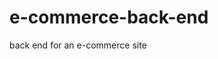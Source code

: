 # e-commerce-back-end
back end for an e-commerce site

<!--
Do in this order:

// models
// associations
routes

GIVEN a functional Express.js API
WHEN I add my database name, MySQL username, and MySQL password to an environment variable file
// THEN I am able to connect to a database using Sequelize
WHEN I enter schema and seed commands
// THEN a development database is created and is seeded with test data
WHEN I enter the command to invoke the application
// THEN my server is started and the Sequelize models are synced to the MySQL database
WHEN I open API GET routes in Insomnia for categories, products, or tags
THEN the data for each of these routes is displayed in a formatted JSON
WHEN I test API POST, PUT, and DELETE routes in Insomnia
THEN I am able to successfully create, update, and delete data in my database
 -->